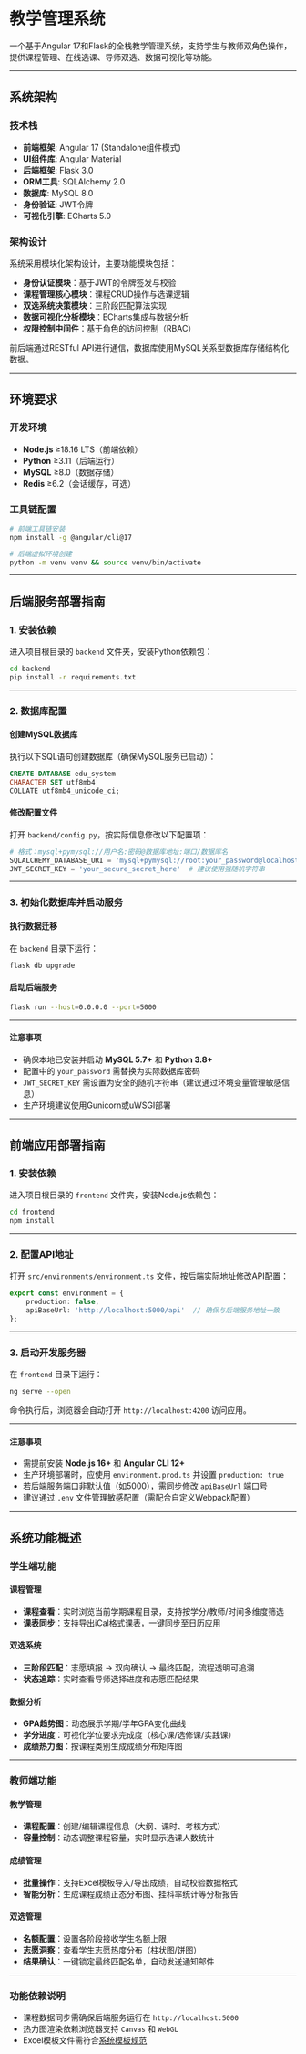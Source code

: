 # 教学管理系统

一个基于Angular 17和Flask的全栈教学管理系统，支持学生与教师双角色操作，提供课程管理、在线选课、导师双选、数据可视化等功能。

---

## 系统架构

### 技术栈
- **前端框架**: Angular 17 (Standalone组件模式)
- **UI组件库**: Angular Material
- **后端框架**: Flask 3.0
- **ORM工具**: SQLAlchemy 2.0
- **数据库**: MySQL 8.0
- **身份验证**: JWT令牌
- **可视化引擎**: ECharts 5.0

### 架构设计
系统采用模块化架构设计，主要功能模块包括：
- **身份认证模块**：基于JWT的令牌签发与校验
- **课程管理核心模块**：课程CRUD操作与选课逻辑
- **双选系统决策模块**：三阶段匹配算法实现
- **数据可视化分析模块**：ECharts集成与数据分析
- **权限控制中间件**：基于角色的访问控制（RBAC）

前后端通过RESTful API进行通信，数据库使用MySQL关系型数据库存储结构化数据。

---

## 环境要求

### 开发环境
- **Node.js** ≥18.16 LTS（前端依赖）
- **Python** ≥3.11（后端运行）
- **MySQL** ≥8.0（数据存储）
- **Redis** ≥6.2（会话缓存，可选）

### 工具链配置
```bash
# 前端工具链安装
npm install -g @angular/cli@17

# 后端虚拟环境创建
python -m venv venv && source venv/bin/activate
```

---

## 后端服务部署指南

### 1. 安装依赖
进入项目根目录的 `backend` 文件夹，安装Python依赖包：
```bash
cd backend
pip install -r requirements.txt
```

---

### 2. 数据库配置
#### 创建MySQL数据库
执行以下SQL语句创建数据库（确保MySQL服务已启动）：
```sql
CREATE DATABASE edu_system
CHARACTER SET utf8mb4
COLLATE utf8mb4_unicode_ci;
```

#### 修改配置文件
打开 `backend/config.py`，按实际信息修改以下配置项：
```python
# 格式：mysql+pymysql://用户名:密码@数据库地址:端口/数据库名
SQLALCHEMY_DATABASE_URI = 'mysql+pymysql://root:your_password@localhost:3386/edu_system'
JWT_SECRET_KEY = 'your_secure_secret_here'  # 建议使用强随机字符串
```

---

### 3. 初始化数据库并启动服务
#### 执行数据迁移
在 `backend` 目录下运行：
```bash
flask db upgrade
```

#### 启动后端服务
```bash
flask run --host=0.0.0.0 --port=5000
```

---

#### 注意事项
- 确保本地已安装并启动 **MySQL 5.7+** 和 **Python 3.8+**
- 配置中的 `your_password` 需替换为实际数据库密码
- `JWT_SECRET_KEY` 需设置为安全的随机字符串（建议通过环境变量管理敏感信息）
- 生产环境建议使用Gunicorn或uWSGI部署

---

## 前端应用部署指南

### 1. 安装依赖
进入项目根目录的 `frontend` 文件夹，安装Node.js依赖包：
```bash
cd frontend
npm install
```

---

### 2. 配置API地址
打开 `src/environments/environment.ts` 文件，按后端实际地址修改API配置：
```typescript
export const environment = {
    production: false,
    apiBaseUrl: 'http://localhost:5000/api'  // 确保与后端服务地址一致
};
```

---

### 3. 启动开发服务器
在 `frontend` 目录下运行：
```bash
ng serve --open
```
命令执行后，浏览器会自动打开 `http://localhost:4200` 访问应用。

---

#### 注意事项
- 需提前安装 **Node.js 16+** 和 **Angular CLI 12+**
- 生产环境部署时，应使用 `environment.prod.ts` 并设置 `production: true`
- 若后端服务端口非默认值（如5000），需同步修改 `apiBaseUrl` 端口号
- 建议通过 `.env` 文件管理敏感配置（需配合自定义Webpack配置）

---

## 系统功能概述

### 学生端功能

#### 课程管理
- **课程查看**：实时浏览当前学期课程目录，支持按学分/教师/时间多维度筛选  
- **课表同步**：支持导出iCal格式课表，一键同步至日历应用  

#### 双选系统
- **三阶段匹配**：志愿填报 → 双向确认 → 最终匹配，流程透明可追溯  
- **状态追踪**：实时查看导师选择进度和志愿匹配结果  

#### 数据分析
- **GPA趋势图**：动态展示学期/学年GPA变化曲线  
- **学分进度**：可视化学位要求完成度（核心课/选修课/实践课）  
- **成绩热力图**：按课程类别生成成绩分布矩阵图  

---

### 教师端功能

#### 教学管理
- **课程配置**：创建/编辑课程信息（大纲、课时、考核方式）  
- **容量控制**：动态调整课程容量，实时显示选课人数统计  

#### 成绩管理
- **批量操作**：支持Excel模板导入/导出成绩，自动校验数据格式  
- **智能分析**：生成课程成绩正态分布图、挂科率统计等分析报告  

#### 双选管理
- **名额配置**：设置各阶段接收学生名额上限  
- **志愿洞察**：查看学生志愿热度分布（柱状图/饼图）  
- **结果确认**：一键锁定最终匹配名单，自动发送通知邮件  

---

### 功能依赖说明
- 课程数据同步需确保后端服务运行在 `http://localhost:5000`  
- 热力图渲染依赖浏览器支持 `Canvas` 和 `WebGL`  
- Excel模板文件需符合[系统模板规范](./docs/template_guideline.md)  